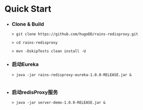 # Quick Start

   * ### Clone & Build
      ```
      > git clone https://github.com/hugoDD/rains-redisproxy.git
   
      > cd rains-redisproxy
   
      > mvn -DskipTests clean install -U
      
   * ### 启动Eureka
     ```
     > java -jar rains-redisproxy-eureka-1.0.0-RELEASE.jar &
   
   * ### 启动redisProxy服务 
      ````
      > java -jar server-demo-1.0.0-RELEASE.jar &